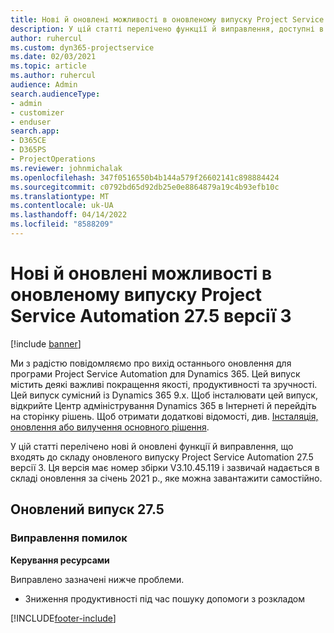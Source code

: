 ```yaml
---
title: Нові й оновлені можливості в оновленому випуску Project Service Automation 27.5, виправлення, версії 3
description: У цій статті перелічено функції й виправлення, доступні в оновленому випуску Project Service Automation 27.5, виправлення, версії 3.
author: ruhercul
ms.custom: dyn365-projectservice
ms.date: 02/03/2021
ms.topic: article
ms.author: ruhercul
audience: Admin
search.audienceType:
- admin
- customizer
- enduser
search.app:
- D365CE
- D365PS
- ProjectOperations
ms.reviewer: johnmichalak
ms.openlocfilehash: 347f0516550b4b144a579f26602141c898884424
ms.sourcegitcommit: c0792bd65d92db25e0e8864879a19c4b93efb10c
ms.translationtype: MT
ms.contentlocale: uk-UA
ms.lasthandoff: 04/14/2022
ms.locfileid: "8588209"
---
```

# <a name="whats-new-or-changed-in-project-service-automation-update-release-275-v3"></a>Нові й оновлені можливості в оновленому випуску Project Service Automation 27.5 версії 3

[!include [banner](../includes/psa-now-project-operations.md)]

Ми з радістю повідомляємо про вихід останнього оновлення для програми Project Service Automation для Dynamics 365. Цей випуск містить деякі важливі покращення якості, продуктивності та зручності. Цей випуск сумісний із Dynamics 365 9.x. Щоб інсталювати цей випуск, відкрийте Центр адміністрування Dynamics 365 в Інтернеті й перейдіть на сторінку рішень. Щоб отримати додаткові відомості, див. [Інсталяція, оновлення або вилучення основного рішення](/power-platform/admin/install-remove-preferred-solution).

У цій статті перелічено нові й оновлені функції й виправлення, що входять до складу оновленого випуску Project Service Automation 27.5 версії 3. Ця версія має номер збірки V3.10.45.119 і зазвичай надається в складі оновлення за січень 2021 р., яке можна завантажити самостійно.

## <a name="update-release-275"></a>Оновлений випуск 27.5

### <a name="bug-fixes"></a>Виправлення помилок


**Керування ресурсами**

Виправлено зазначені нижче проблеми.

- Зниження продуктивності під час пошуку допомоги з розкладом


[!INCLUDE[footer-include](../includes/footer-banner.md)]
